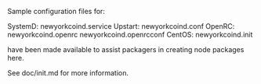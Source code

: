 Sample configuration files for:

SystemD: newyorkcoind.service
Upstart: newyorkcoind.conf
OpenRC:  newyorkcoind.openrc
         newyorkcoind.openrcconf
CentOS:  newyorkcoind.init

have been made available to assist packagers in creating node packages here.

See doc/init.md for more information.
